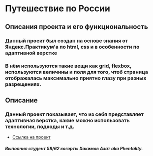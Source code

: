 # **Путешествие по России**

## **Описания проекта и его функциональность**
### Данный проект был создан на основе знания от Яндекс.Практикум'а по html, css и в особенности по адаптивной верстке
### В нём используются такие вещи как grid, flexbox, используются величины и поля для того, чтоб страница отображалась максимально приятно глазу при разных разрещениях.

## **Описание**

### Данный проект показывает, что из себя представляет адаптивная верстка, какие можно использовать технологии, подходы и т.д.

* [Ссылка на проект](https://www.figma.com/file/5S2WSbEFL6awjVWJ0NWL8Q/Sprint-3_-Russia-_-desktop-mobile?node-id=28503%3A0)

##### **Выполнил студент 58/62 когорты Хакимов Азат aka Phentality.**
